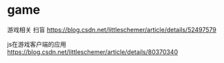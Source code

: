 # game
游戏相关
扫盲
https://blog.csdn.net/littleschemer/article/details/52497579

js在游戏客户端的应用
https://blog.csdn.net/littleschemer/article/details/80370340
